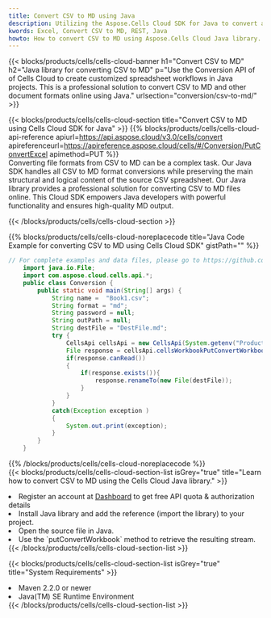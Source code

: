 ```yaml
---
title: Convert CSV to MD using Java 
description: Utilizing the Aspose.Cells Cloud SDK for Java to convert a CSV format file to a MD format file. 
kwords: Excel, Convert CSV to MD, REST, Java
howto: How to convert CSV to MD using Aspose.Cells Cloud Java library.
---
```



{{< blocks/products/cells/cells-cloud-banner h1="Convert CSV to MD" h2="Java library for converting CSV to MD" p="Use the Conversion API of of Cells Cloud to create customized spreadsheet workflows in Java projects. This is a professional solution to convert CSV to MD and other document formats online using Java." urlsection="conversion/csv-to-md/" >}}

{{< blocks/products/cells/cells-cloud-section  title="Convert CSV to MD using Cells Cloud SDK for Java" >}}
{{% blocks/products/cells/cells-cloud-api-reference  apiurl=https://api.aspose.cloud/v3.0/cells/convert  apireferenceurl=https://apireference.aspose.cloud/cells/#/Conversion/PutConvertExcel  apimethod=PUT %}}
<br/>
Converting file formats from CSV to MD can be a complex task. Our Java SDK handles all CSV to MD format conversions while preserving the main structural and logical content of the source CSV spreadsheet. Our Java library provides a professional solution for converting CSV to MD files online. This Cloud SDK empowers Java developers with powerful functionality and ensures high-quality MD output.

{{< /blocks/products/cells/cells-cloud-section >}}

{{% blocks/products/cells/cells-cloud-noreplacecode title="Java Code Example for converting CSV to MD using Cells Cloud SDK" gistPath="" %}}
 
```java
// For complete examples and data files, please go to https://github.com/aspose-cells-cloud/aspose-cells-cloud-java/
    import java.io.File;
    import com.aspose.cloud.cells.api.*;
    public class Conversion {
        public static void main(String[] args) {
            String name =  "Book1.csv";
            String format = "md";
            String password = null;
            String outPath = null;
            String destFile = "DestFile.md";
            try {
                CellsApi cellsApi = new CellsApi(System.getenv("ProductClientId"), System.getenv("ProductClientSecret"));
                File response = cellsApi.cellsWorkbookPutConvertWorkbook(new File(name), format, password, outPath, null,null);            
                if(response.canRead())
                {
                    if(response.exists()){
                        response.renameTo(new File(destFile));
                    }                
                }
            }
            catch(Exception exception )
            {
                System.out.print(exception);
            }
        }
    }
```
 
{{% /blocks/products/cells/cells-cloud-noreplacecode  %}}
<br/>
{{< blocks/products/cells/cells-cloud-section-list isGrey="true"  title="Learn how to convert CSV to MD using the Cells Cloud Java library." >}}
<li>Register an account at <a href="https://dashboard.aspose.cloud/">Dashboard</a> to get free API quota & authorization details</li>
<li>Install Java library and add the reference (import the library) to your project.</li>
<li>Open the source file in Java.</li>
<li>Use the `putConvertWorkbook` method to retrieve the resulting stream.</li>
{{< /blocks/products/cells/cells-cloud-section-list >}}

{{< blocks/products/cells/cells-cloud-section-list isGrey="true"  title="System Requirements" >}}
<li>Maven 2.2.0 or newer</li>
<li>Java(TM) SE Runtime Environment</li>
{{< /blocks/products/cells/cells-cloud-section-list >}}
